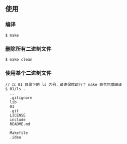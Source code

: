 ## 使用
### 编译
```
$ make
```

### 删除所有二进制文件
```
$ make clean
```

### 使用某个二进制文件
```
// 以 01 目录下的 ls 为例，请确保你运行了 make 命令完成编译
$ 01/ls .
  ..
  .gitignore
  lib
  01
  .git
  LICENSE
  include
  README.md
  .
  Makefile
  .idea
```